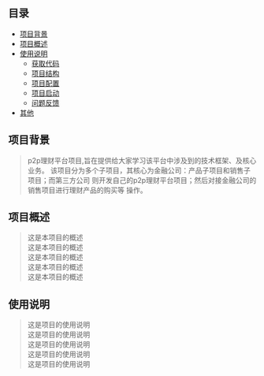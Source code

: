 ## 目录
* [项目背景](#项目背景)
* [项目概述](#项目概述)
* [使用说明](#使用说明)
    * [获取代码](#获取代码)
    * [项目结构](#项目结构)
    * [项目配置](#项目配置)
    * [项目启动](#项目启动)
    * [问题反馈](#问题反馈)
* [其他](#其他)

## 项目背景
> p2p理财平台项目,旨在提供给大家学习该平台中涉及到的技术框架、及核心业务。
    该项目分为多个子项目，其核心为金融公司：产品子项目和销售子项目；而第三方公司
    则开发自己的p2p理财平台项目；然后对接金融公司的销售项目进行理财产品的购买等
    操作。

## 项目概述
> 这是本项目的概述<br>
这是本项目的概述<br>
这是本项目的概述<br> 
这是本项目的概述<br>
这是本项目的概述<br>
## 使用说明
> 这是项目的使用说明<br>
这是项目的使用说明<br>
这是项目的使用说明<br>
这是项目的使用说明<br>
这是项目的使用说明<br>
